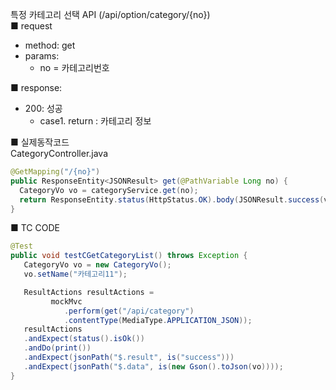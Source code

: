 특정 카테고리 선택 API (/api/option/category/{no})  
■ request
   - method: get
   - params:
      - no = 카테고리번호  
  
■ response:  
   - 200: 성공  
      - case1. return : 카테고리 정보  
  
■ 실제동작코드  
CategoryController.java  
```java
@GetMapping("/{no}")
public ResponseEntity<JSONResult> get(@PathVariable Long no) {
  CategoryVo vo = categoryService.get(no);
  return ResponseEntity.status(HttpStatus.OK).body(JSONResult.success(vo));
}
```
  
■ TC CODE  
  
```java
@Test
public void testCGetCategoryList() throws Exception {
   CategoryVo vo = new CategoryVo();
   vo.setName("카테고리11");

   ResultActions resultActions =
         mockMvc
            .perform(get("/api/category")
            .contentType(MediaType.APPLICATION_JSON));
   resultActions
   .andExpect(status().isOk())
   .andDo(print())
   .andExpect(jsonPath("$.result", is("success")))
   .andExpect(jsonPath("$.data", is(new Gson().toJson(vo))));
}
```
